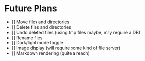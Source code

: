 # Future Plans
- [] Move files and directories
- [] Delete files and directories
- [] Undo deleted files (using tmp files maybe, may require a DB)
- [] Rename files
- [] Dark/light mode toggle
- [] Image display (will require some kind of file server)
- [] Markdown rendering (quite a reach)

